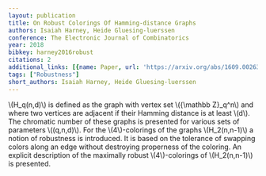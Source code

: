 ```yaml
---
layout: publication
title: On Robust Colorings Of Hamming-distance Graphs
authors: Isaiah Harney, Heide Gluesing-luerssen
conference: The Electronic Journal of Combinatorics
year: 2018
bibkey: harney2016robust
citations: 2
additional_links: [{name: Paper, url: 'https://arxiv.org/abs/1609.00263'}]
tags: ["Robustness"]
short_authors: Isaiah Harney, Heide Gluesing-luerssen
---
```

\\(H_q(n,d)\\) is defined as the graph with vertex set \\(\{\mathbb Z\}_q^n\\) and
where two vertices are adjacent if their Hamming distance is at least \\(d\\). The
chromatic number of these graphs is presented for various sets of parameters
\\((q,n,d)\\). For the \\(4\\)-colorings of the graphs \\(H_2(n,n-1)\\) a notion of
robustness is introduced. It is based on the tolerance of swapping colors along
an edge without destroying properness of the coloring. An explicit description
of the maximally robust \\(4\\)-colorings of \\(H_2(n,n-1)\\) is presented.